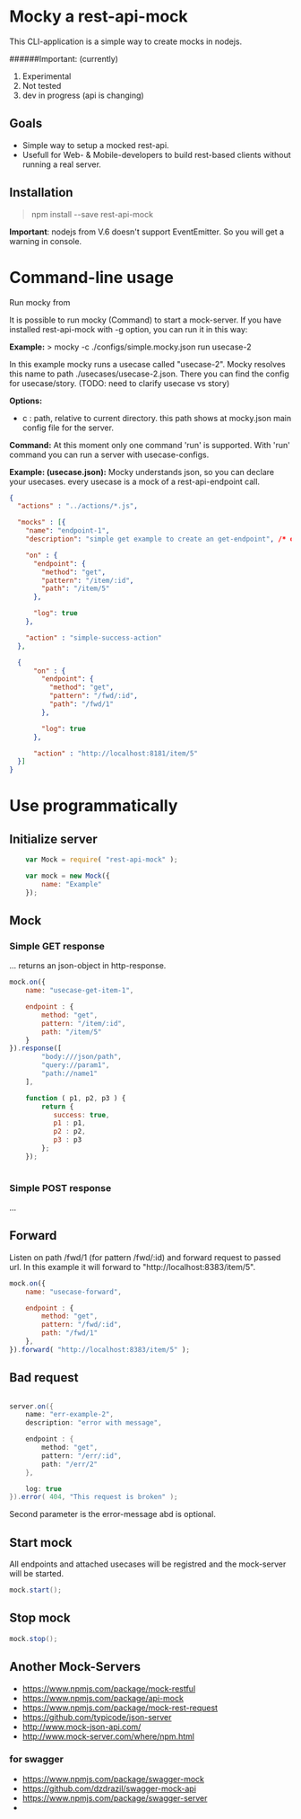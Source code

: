 # Mocky a rest-api-mock

This CLI-application is a simple way to create mocks in nodejs.

######Important: (currently)
1. Experimental
2. Not tested
3. dev in progress (api is changing)

## Goals

* Simple way to setup a mocked rest-api.
* Usefull for Web- & Mobile-developers to build rest-based clients without running a real server.


## Installation

   > npm install --save rest-api-mock

   **Important**: nodejs from V.6 doesn't support EventEmitter. So you will get a warning in console.

# Command-line usage

Run mocky from

It is possible to run mocky (Command) to start a mock-server.
If you have installed rest-api-mock with -g option, you can run
it in this way:

**Example:**
     > mocky -c ./configs/simple.mocky.json run usecase-2

In this example mocky runs a usecase called "usecase-2". Mocky resolves this name to path ./usecases/usecase-2.json.
There you can find the config for usecase/story. (TODO: need to clarify usecase vs story)

**Options:**

- c : path, relative to current directory. this path shows at mocky.json main config file for the server.

**Command:**
At this moment only one command 'run' is supported.
With 'run' command you can run a server with usecase-configs.

**Example: (usecase.json):**
Mocky understands json, so you can declare your usecases. every usecase is a mock of a rest-api-endpoint call.

````json
{
  "actions" : "../actions/*.js",

  "mocks" : [{
    "name": "endpoint-1",
    "description": "simple get example to create an get-endpoint", /* optional */

    "on" : {
      "endpoint": {
        "method": "get",
        "pattern": "/item/:id",
        "path": "/item/5"
      },

      "log": true
    },

    "action" : "simple-success-action"
  },

  {
      "on" : {
        "endpoint": {
          "method": "get",
          "pattern": "/fwd/:id",
          "path": "/fwd/1"
        },

        "log": true
      },

      "action" : "http://localhost:8181/item/5"
  }]
}
````


# Use programmatically

## Initialize server
````JavaScript
    var Mock = require( "rest-api-mock" );

    var mock = new Mock({
        name: "Example"
    });
````

## Mock

### Simple GET response

... returns an json-object in http-response.

````JavaScript
mock.on({
    name: "usecase-get-item-1",

    endpoint : {
        method: "get",
        pattern: "/item/:id",
        path: "/item/5"
    }
}).response([
        "body:///json/path",
        "query://param1",
        "path://name1"
    ],

    function ( p1, p2, p3 ) {
        return { 
           success: true,
           p1 : p1,
           p2 : p2,
           p3 : p3
        };
    });
    
````

### Simple POST response
...

## Forward 
Listen on path /fwd/1 (for pattern /fwd/:id) and forward request to passed url. In this example
it will forward to "http://localhost:8383/item/5".

````JavaScript
mock.on({
    name: "usecase-forward",

    endpoint : {
        method: "get",
        pattern: "/fwd/:id",
        path: "/fwd/1"
    },
}).forward( "http://localhost:8383/item/5" );

````


## Bad request

````java

server.on({
    name: "err-example-2",
    description: "error with message",

    endpoint : {
        method: "get",
        pattern: "/err/:id",
        path: "/err/2"
    },

    log: true
}).error( 404, "This request is broken" );


````
Second parameter is the error-message abd is optional.


## Start mock
All endpoints and attached usecases will be registred and the mock-server will be started.

````java
mock.start();
````

## Stop mock
````java
mock.stop();
````
## Another Mock-Servers 

* https://www.npmjs.com/package/mock-restful
* https://www.npmjs.com/package/api-mock
* https://www.npmjs.com/package/mock-rest-request
* https://github.com/typicode/json-server
* http://www.mock-json-api.com/
* http://www.mock-server.com/where/npm.html


### for swagger 
* https://www.npmjs.com/package/swagger-mock
* https://github.com/dzdrazil/swagger-mock-api
* https://www.npmjs.com/package/swagger-server
* 

